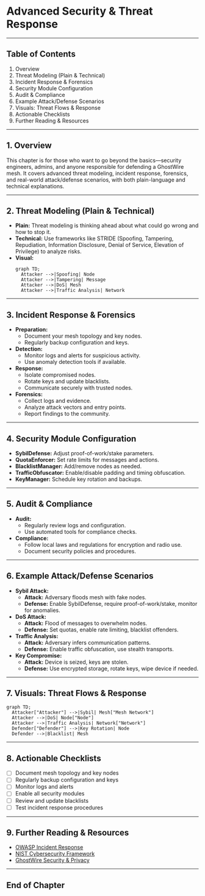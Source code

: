 # Advanced Security & Threat Response

---

## Table of Contents
1. Overview
2. Threat Modeling (Plain & Technical)
3. Incident Response & Forensics
4. Security Module Configuration
5. Audit & Compliance
6. Example Attack/Defense Scenarios
7. Visuals: Threat Flows & Response
8. Actionable Checklists
9. Further Reading & Resources

---

## 1. Overview

This chapter is for those who want to go beyond the basics—security engineers, admins, and anyone responsible for defending a GhostWire mesh. It covers advanced threat modeling, incident response, forensics, and real-world attack/defense scenarios, with both plain-language and technical explanations.

---

## 2. Threat Modeling (Plain & Technical)
- **Plain:** Threat modeling is thinking ahead about what could go wrong and how to stop it.
- **Technical:** Use frameworks like STRIDE (Spoofing, Tampering, Repudiation, Information Disclosure, Denial of Service, Elevation of Privilege) to analyze risks.
- **Visual:**
  ```mermaid
  graph TD;
    Attacker -->|Spoofing| Node
    Attacker -->|Tampering| Message
    Attacker -->|DoS| Mesh
    Attacker -->|Traffic Analysis| Network
  ```

---

## 3. Incident Response & Forensics
- **Preparation:**
  - Document your mesh topology and key nodes.
  - Regularly backup configuration and keys.
- **Detection:**
  - Monitor logs and alerts for suspicious activity.
  - Use anomaly detection tools if available.
- **Response:**
  - Isolate compromised nodes.
  - Rotate keys and update blacklists.
  - Communicate securely with trusted nodes.
- **Forensics:**
  - Collect logs and evidence.
  - Analyze attack vectors and entry points.
  - Report findings to the community.

---

## 4. Security Module Configuration
- **SybilDefense:** Adjust proof-of-work/stake parameters.
- **QuotaEnforcer:** Set rate limits for messages and actions.
- **BlacklistManager:** Add/remove nodes as needed.
- **TrafficObfuscator:** Enable/disable padding and timing obfuscation.
- **KeyManager:** Schedule key rotation and backups.

---

## 5. Audit & Compliance
- **Audit:**
  - Regularly review logs and configuration.
  - Use automated tools for compliance checks.
- **Compliance:**
  - Follow local laws and regulations for encryption and radio use.
  - Document security policies and procedures.

---

## 6. Example Attack/Defense Scenarios
- **Sybil Attack:**
  - **Attack:** Adversary floods mesh with fake nodes.
  - **Defense:** Enable SybilDefense, require proof-of-work/stake, monitor for anomalies.
- **DoS Attack:**
  - **Attack:** Flood of messages to overwhelm nodes.
  - **Defense:** Set quotas, enable rate limiting, blacklist offenders.
- **Traffic Analysis:**
  - **Attack:** Adversary infers communication patterns.
  - **Defense:** Enable traffic obfuscation, use stealth transports.
- **Key Compromise:**
  - **Attack:** Device is seized, keys are stolen.
  - **Defense:** Use encrypted storage, rotate keys, wipe device if needed.

---

## 7. Visuals: Threat Flows & Response
```mermaid
graph TD;
  Attacker["Attacker"] -->|Sybil| Mesh["Mesh Network"]
  Attacker -->|DoS| Node["Node"]
  Attacker -->|Traffic Analysis| Network["Network"]
  Defender["Defender"] -->|Key Rotation| Node
  Defender -->|Blacklist| Mesh
```

---

## 8. Actionable Checklists
- [ ] Document mesh topology and key nodes
- [ ] Regularly backup configuration and keys
- [ ] Monitor logs and alerts
- [ ] Enable all security modules
- [ ] Review and update blacklists
- [ ] Test incident response procedures

---

## 9. Further Reading & Resources
- [OWASP Incident Response](https://owasp.org/www-community/Incident_Response)
- [NIST Cybersecurity Framework](https://www.nist.gov/cyberframework)
- [GhostWire Security & Privacy](05_security.pdf)

---

## End of Chapter 